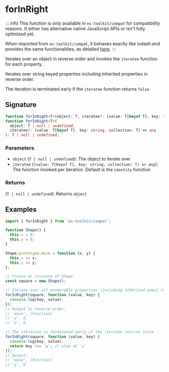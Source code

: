 # forInRight

::: info
This function is only available in `es-toolkit/compat` for compatibility reasons. It either has alternative native JavaScript APIs or isn't fully optimized yet.

When imported from `es-toolkit/compat`, it behaves exactly like lodash and provides the same functionalities, as detailed [here](../../../compatibility.md).
:::

Iterates over an object in reverse order and invokes the `iteratee` function for each property.

Iterates over string keyed properties including inherited properties in reverse order.

The iteration is terminated early if the `iteratee` function returns `false`.

## Signature

```typescript
function forInRight<T>(object: T, iteratee?: (value: T[keyof T], key: string, collection: T) => any): T;
function forInRight<T>(
  object: T | null | undefined,
  iteratee?: (value: T[keyof T], key: string, collection: T) => any
): T | null | undefined;
```

### Parameters

- `object` (`T | null | undefined`): The object to iterate over
- `iteratee` (`(value: T[keyof T], key: string, collection: T) => any`): The function invoked per iteration. Default is the `identity` function

### Returns

(`T | null | undefined`): Returns `object`

## Examples

```typescript
import { forInRight } from 'es-toolkit/compat';

function Shape() {
  this.x = 0;
  this.y = 0;
}

Shape.prototype.move = function (x, y) {
  this.x += x;
  this.y += y;
};

// Create an instance of Shape
const square = new Shape();

// Iterate over all enumerable properties (including inherited ones) in reverse order
forInRight(square, function (value, key) {
  console.log(key, value);
});
// Output in reverse order:
// 'move', [Function]
// 'y', 0
// 'x', 0

// The iteration is terminated early if the iteratee returns false
forInRight(square, function (value, key) {
  console.log(key, value);
  return key !== 'y'; // stop at 'y'
});
// Output:
// 'move', [Function]
// 'y', 0
```

